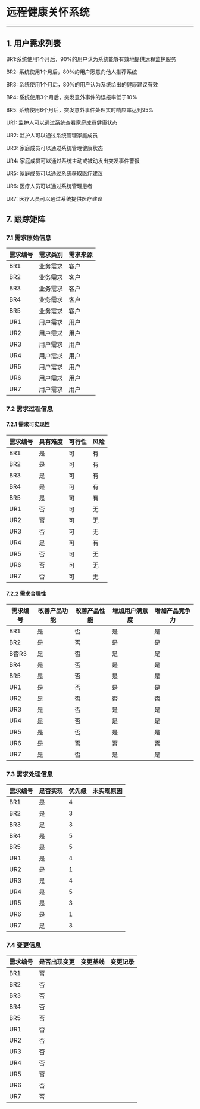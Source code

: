 # 远程健康关怀系统

---



## 1. 用户需求列表
BR1:系统使用1个月后，90%的用户认为系统能够有效地提供远程监护服务

BR2: 系统使用1个月后，80%的用户愿意向他人推荐系统

BR3: 系统使用1个月后，80%的用户认为系统给出的健康建议有效

BR4: 系统使用3个月后，突发意外事件的误报率低于10%

BR5: 系统使用6个月后，突发意外事件处理实时响应率达到95%

UR1: 监护人可以通过系统查看家庭成员健康状态

UR2: 监护人可以通过系统管理家庭成员

UR3: 家庭成员可以通过系统管理健康状态

UR4: 家庭成员可以通过系统主动或被动发出突发事件警报

UR5: 家庭成员可以通过系统获取医疗建议

UR6: 医疗人员可以通过系统管理患者

UR7: 医疗人员可以通过系统提供医疗建议




## 7. 跟踪矩阵

### 7.1 需求原始信息
|需求编号|需求类别|需求来源|
|---|---|---|
|BR1|业务需求|客户|
|BR2|业务需求|客户|
|BR3|业务需求|客户|
|BR4|业务需求|客户|
|BR5|业务需求|客户|
|UR1|用户需求|用户|
|UR2|用户需求|用户|
|UR3|用户需求|用户|
|UR4|用户需求|用户|
|UR5|用户需求|用户|
|UR6|用户需求|用户|
|UR7|用户需求|用户|

### 7.2 需求过程信息

#### 7.2.1 需求可实现性
|需求编号|具有难度|可行性|风险|
|---|---|---|---|
|BR1|是|可|有|
|BR2|是|可|有|
|BR3|是|可|有|
|BR4|是|可|有|
|BR5|是|可|有|
|UR1|否|可|无|
|UR2|否|可|无|
|UR3|否|可|无|
|UR4|是|可|有|
|UR5|否|可|无|
|UR6|否|可|无|
|UR7|否|可|无|

#### 7.2.2 需求合理性
|需求编号|改善产品功能|改善产品性能|增加用户满意度|增加产品竞争力|
|---|---|---|---|---|
|BR1|是|否|是|是|
|BR2|是|否|是|是|
|B否R3|是|否|是|是|
|BR4|是|否|是|是|
|BR5|是|否|是|是|
|UR1|是|否|是|是|
|UR2|是|否|否|否|
|UR3|是|否|是|是|
|UR4|是|否|是|是|
|UR5|是|否|是|是|
|UR6|是|否|否|否|
|UR7|是|否|是|是|

### 7.3 需求处理信息
|需求编号|是否实现|优先级|未实现原因|
|---|---|---|---|
|BR1|是|4||
|BR2|是|3||
|BR3|是|3||
|BR4|是|5||
|BR5|是|5||
|UR1|是|4||
|UR2|是|1||
|UR3|是|4||
|UR4|是|5||
|UR5|是|3||
|UR6|是|1||
|UR7|是|3||

### 7.4 变更信息
|需求编号|是否出现变更|变更基线|变更记录|
|---|---|---|---|
|BR1|否|||
|BR2|否|||
|BR3|否|||
|BR4|否|||
|BR5|否|||
|UR1|否|||
|UR2|否|||
|UR3|否|||
|UR4|否|||
|UR5|否|||
|UR6|否|||
|UR7|否|||
